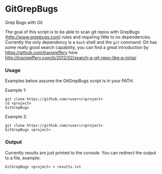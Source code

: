# GitGrepBugs
Grep Bugs with Git

The goal of this script is to be able to scan git repos with GrepBugs (http://www.grepbugs.com) rules and requiring little to no dependencies. Currently the only dependency is a `bash` shell and the `git` command. Git has some really good search capability, you can find a great introduction by https://github.com/travisjeffery here http://travisjeffery.com/b/2012/02/search-a-git-repo-like-a-ninja/

### Usage

Examples below assume the GitGrepBugs script is in your PATH.

Example 1:
```
git clone https://github.com/<user>/<project>
cd <project>
GitGrepBugs
```

Example 2:
```
git clone https://github.com/<user>/<project>
GitGrepBugs <project>
```

### Output

Currently results are just printed to the console. You can redirect the output to a file, example:

`GitGrepBugs <project> > results.txt`
